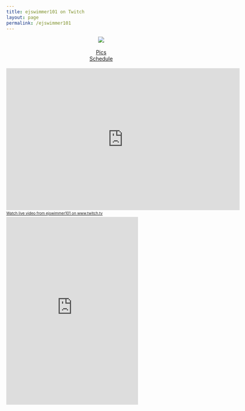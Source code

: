 ```yaml
---
title: ejswimmer101 on Twitch
layout: page
permalink: /ejswimmer101
---
```

<center><img src="https://www.bradykondek.ga/pics/ejswimmer101.png"></center>
<br>
<center><a href="https://www.bradykondek.ga/ejswimmer101/pics">Pics</a></center>
<center><a href="https://www.bradykondek.ga/ejswimmer101/schedule">Schedule</a></center>
<br>
<iframe src="https://player.twitch.tv/?channel=ejswimmer101" frameborder="0" allowfullscreen="true" scrolling="no" height="378" width="620"></iframe><a href="https://www.twitch.tv/ejswimmer101?tt_content=text_link&tt_medium=live_embed" style="padding:2px 0px 4px; display:block; width:345px; font-weight:normal; font-size:10px; text-decoration:underline;">Watch live video from ejswimmer101 on www.twitch.tv</a>
<iframe src="https://www.twitch.tv/embed/ejswimmer101/chat" frameborder="0" scrolling="no" height="500" width="350"></iframe>
